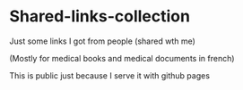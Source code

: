 # Shared-links-collection

Just some links I got from people (shared wth me)

(Mostly for medical books and medical documents in french)

This is public just because I serve it with github pages
